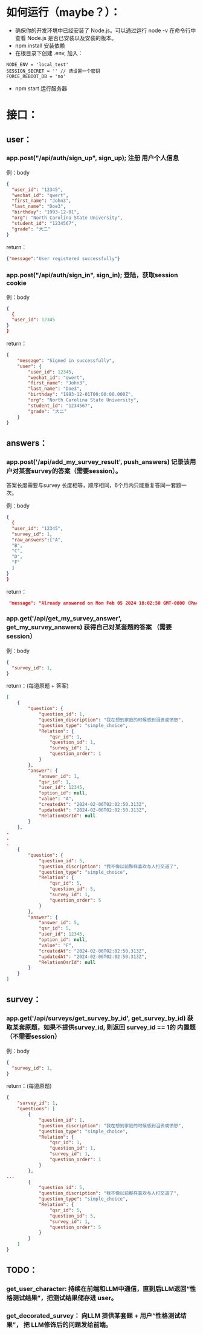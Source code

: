 # 如何运行（maybe？）：
 - 确保你的开发环境中已经安装了 Node.js。可以通过运行 node -v 在命令行中查看 Node.js 是否已安装以及安装的版本。
 - npm install 安装依赖
 - 在根目录下创建 .env, 加入：
```
NODE_ENV = 'local_test'
SESSION_SECRET = '' // 请设置一个密钥
FORCE_REBOOT_DB = 'no'
```
 - npm start 运行服务器

# 接口：

## user：

### app.post("/api/auth/sign_up", sign_up); 注册 用户个人信息

例：body
```json
{
  "user_id": "12345",
  "wechat_id": "qwert",
  "first_name": "John3",
  "last_name": "Doe3",
  "birthday": "1993-12-01",
  "org": "North Carolina State University",
  "student_id": "1234567",
  "grade": "大二"
}
```
return：
```json
{"message":"User registered successfully"}
```
### app.post("/api/auth/sign_in", sign_in); 登陆，获取session cookie

例：body
```json
{
  {
  "user_id": 12345
}
}
```
return：
```json
{
    "message": "Signed in successfully",
    "user": {
        "user_id": 12345,
        "wechat_id": "qwert",
        "first_name": "John3",
        "last_name": "Doe3",
        "birthday": "1993-12-01T00:00:00.000Z",
        "org": "North Carolina State University",
        "student_id": "1234567",
        "grade": "大二"
    }
}
```
## answers：

### app.post('/api/add_my_survey_result', push_answers) 记录该用户对某套survey的答案（需要session）。

答案长度需要与survey 长度相等，顺序相同，6个月内只能重复答同一套题一次。

例：body
```json
{
  {
  "user_id": "12345",
  "survey_id": 1,
  "raw_answers":["A",
  "B",
  "C",
  "D",
  "F"
  ]
}
}
```
return：
```json
 "message": "Already answered on Mon Feb 05 2024 18:02:50 GMT-0800 (Pacific Standard Time)"
```

### app.get('/api/get_my_survey_answer', get_my_survey_answers) 获得自己对某套题的答案 （需要session）

例：body
```json
{
  "survey_id": 1,
}
```
return：(每道原题 + 答案)
```json
[
    {
        "question": {
            "question_id": 1,
            "question_discription": "我在想到家庭的时候感到沮丧或愤怒",
            "question_type": "simple_choice",
            "Relation": {
                "qsr_id": 1,
                "question_id": 1,
                "survey_id": 1,
                "question_order": 1
            }
        },
        "answer": {
            "answer_id": 1,
            "qsr_id": 1,
            "user_id": 12345,
            "option_id": null,
            "value": "A",
            "createdAt": "2024-02-06T02:02:50.313Z",
            "updatedAt": "2024-02-06T02:02:50.313Z",
            "RelationQsrId": null
        }
    },
.
.
.
    {
        "question": {
            "question_id": 5,
            "question_discription": "我不像以前那样喜欢与人打交道了",
            "question_type": "simple_choice",
            "Relation": {
                "qsr_id": 5,
                "question_id": 5,
                "survey_id": 1,
                "question_order": 5
            }
        },
        "answer": {
            "answer_id": 5,
            "qsr_id": 5,
            "user_id": 12345,
            "option_id": null,
            "value": "F",
            "createdAt": "2024-02-06T02:02:50.313Z",
            "updatedAt": "2024-02-06T02:02:50.313Z",
            "RelationQsrId": null
        }
    }
]
```

## survey：

### app.get('/api/surveys/get_survey_by_id', get_survey_by_id) 获取某套原题，如果不提供survey_id, 则返回 survey_id == 1的 内置题（不需要session）

例：body
```json
{
  "survey_id": 1,
}
```
return：(每道原题)
```json
{
    "survey_id": 1,
    "questions": [
        {
            "question_id": 1,
            "question_discription": "我在想到家庭的时候感到沮丧或愤怒",
            "question_type": "simple_choice",
            "Relation": {
                "qsr_id": 1,
                "question_id": 1,
                "survey_id": 1,
                "question_order": 1
            }
        },
...
        {
            "question_id": 5,
            "question_discription": "我不像以前那样喜欢与人打交道了",
            "question_type": "simple_choice",
            "Relation": {
                "qsr_id": 5,
                "question_id": 5,
                "survey_id": 1,
                "question_order": 5
            }
        }
    ]
}
```

## TODO：
### get_user_character: 持续在前端和LLM中通信，直到后LLM返回“性格测试结果”，把测试结果储存进 user。 
### get_decorated_survey： 向LLM 提供某套题 + 用户“性格测试结果”， 把 LLM修饰后的问题发给前端。
